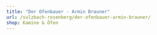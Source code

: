```yaml
---
title: "Der Ofenbauer - Armin Brauner"
url: /sulzbach-rosenberg/der-ofenbauer-armin-brauner/
shop: Kamine & Öfen
---
```

